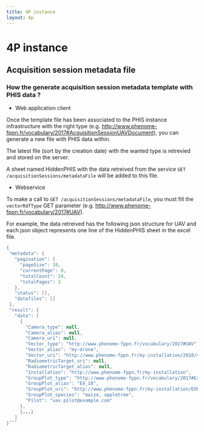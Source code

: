 ```yaml
---
title: 4P instance
layout: 4p
---
```

# 4P instance

##  Acquisition session metadata file

### How the generate acquisition session metadata template with PHIS data ?

- Web application client

Once the template file has been associated to the PHIS instance infrastructure with the right type (e.g. http://www.phenome-fppn.fr/vocabulary/2017#AcquisitionSessionUAVDocument), you can generate a new file with PHIS data within.

The latest file (sort by the creation date) with the wanted type is retrevied and stored on the server.

A sheet named HiddenPHIS with the data retreived from the service `GET /acquisitionSessions/metadataFile` will be added to this file.

- Webservice

To make a call to `GET /acquisitionSessions/metadataFile`, you must fill the  `vectorRdfType` GET parameter (e.g. http://www.phenome-fppn.fr/vocabulary/2017#UAV).

For example, the data retreived has the following json structure for UAV and each json object represents one line of the HiddenPHIS sheet in the excel file.

```java
{
 "metadata": {
   "pagination": {
     "pageSize": 20,
     "currentPage": 0,
     "totalCount": 24,
     "totalPages": 2
   },
   "status": [],
   "datafiles": []
 },
 "result": {
   "data": [
     {
       "Camera_type": null,
       "Camera_alias": null,
       "Camera_uri": null,
       "Vector_type": "http://www.phenome-fppn.fr/vocabulary/2017#UAV",
       "Vector_alias": "my-drone",
       "Vector_uri": "http://www.phenome-fppn.fr/my-installation/2018/v1802",
       "RadiometricTarget_uri": null,
       "RadiometricTarget_alias": null,
       "Installation": "http://www.phenome-fppn.fr/my-installation",
       "GroupPlot_type": "http://www.phenome-fppn.fr/vocabulary/2017#Experiment",
       "GroupPlot_alias": "EX_18",
       "GroupPlot_uri": "http://www.phenome-fppn.fr/my-installation/EXP2018-1",
       "GroupPlot_species": "maize, appletree",
       "Pilot": "uav.pilot@example.com"
     },
     {...}
   ]
}```

